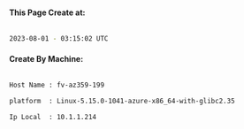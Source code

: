 
   
#### This Page Create at:

```bash

2023-08-01 - 03:15:02 UTC

```

#### Create By Machine:

```bash

Host Name : fv-az359-199

platform  : Linux-5.15.0-1041-azure-x86_64-with-glibc2.35

Ip Local  : 10.1.1.214

```

